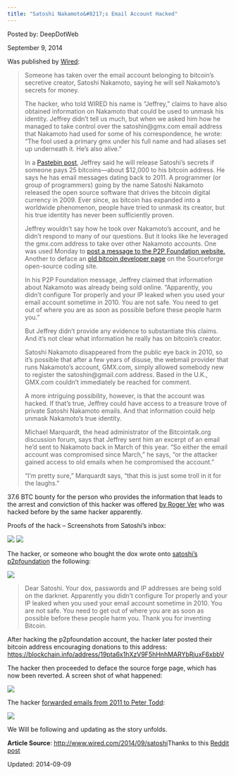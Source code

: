 ```yaml
---
title: "Satoshi Nakamoto&#8217;s Email Account Hacked"
---
```


Posted by: DeepDotWeb

<span>September 9, 2014</span>

<p>Was published by <a href="http://www.wired.com/2014/09/satoshi" target="_blank">Wired</a>:</p>
<blockquote><p>Someone has taken over the email account belonging to bitcoin’s secretive creator, Satoshi Nakamoto, saying he will sell Nakamoto’s secrets for money.</p>
<p>The hacker, who told WIRED his name is “Jeffrey,” claims to have also obtained information on Nakamoto that could be used to unmask his identity. Jeffrey didn’t tell us much, but when we asked him how he managed to take control over the satoshin@gmx.com email address that Nakamoto had used for some of his correspondence, he wrote: “The fool used a primary gmx under his full name and had aliases set up underneath it. He’s also alive.”</p>
<p>In a <a href="http://pastebin.com/7gbPi8Qr">Pastebin post</a>, Jeffrey said he will release Satoshi’s secrets if someone pays 25 bitcoins—about $12,000 to his bitcoin address. He says he has email messages dating back to 2011. A programmer (or group of programmers) going by the name Satoshi Nakamoto released the open source software that drives the bitcoin digital currency in 2009. Ever since, as bitcoin has expanded into a worldwide phenomenon, people have tried to unmask its creator, but his true identity has never been sufficiently proven.</p>
<p>Jeffrey wouldn’t say how he took over Nakamoto’s account, and he didn’t respond to many of our questions. But it looks like he leveraged the gmx.com address to take over other Nakamoto accounts. One was used Monday to <a href="http://p2pfoundation.ning.com/forum/topics/bitcoin-open-source?commentId=2003008%3AComment%3A55276">post a message to the P2P Foundation website.</a> Another to deface an <a href="http://sourceforge.net/projects/bitcoin/">old bitcoin developer page</a> on the Sourceforge open-source coding site.</p>
<p>In his P2P Foundation message, Jeffrey claimed that information about Nakamoto was already being sold online. “Apparently, you didn’t configure Tor properly and your IP leaked when you used your email account sometime in 2010. You are not safe. You need to get out of where you are as soon as possible before these people harm you.”</p>
<p>But Jeffrey didn’t provide any evidence to substantiate this claims. And it’s not clear what information he really has on bitcoin’s creator.</p>
<p>Satoshi Nakamoto disappeared from the public eye back in 2010, so it’s possible that after a few years of disuse, the webmail provider that runs Nakamoto’s account, GMX.com, simply allowed somebody new to register the satoshin@gmail.com address. Based in the U.K., GMX.com couldn’t immediately be reached for comment.</p>
<p>A more intriguing possibility, however, is that the account was hacked. If that’s true, Jeffrey could have access to a treasure trove of private Satoshi Nakamoto emails. And that information could help unmask Nakamoto’s true identity.</p>
<p>Michael Marquardt, the head administrator of the Bitcointalk.org discussion forum, says that Jeffrey sent him an excerpt of an email he’d sent to Nakamoto back in March of this year. “So either the email account was compromised since March,” he says, “or the attacker gained access to old emails when he compromised the account.”</p>
<p>“I’m pretty sure,” Marquardt says, “that this is just some troll in it for the laughs.”</p></blockquote>
<p>37.6 BTC bounty for the person who provides the information that leads to the arrest and conviction of this hacker was offered <a href="http://www.reddit.com/r/Bitcoin/comments/2fux6p/wheres_roger_ver_when_you_need_him/ckdl8aw" target="_blank">by Roger Ver</a> who was hacked before by the same hacker apparently.</p>
<p>Proofs of the hack &#8211; Screenshots from Satoshi&#8217;s inbox:</p>
<img src="https://G-I-R.github.io/deepdotweb/imgs/2014/09/satoshi1.png" />

<img src="https://G-I-R.github.io/deepdotweb/imgs/2014/09/satoshi2.png" />

<p>The hacker, or someone who bought the dox wrote onto <a href="http://p2pfoundation.ning.com/profile/SatoshiNakamoto">satoshi&#8217;s p2pfoundation</a> the following:</p>
<img src="https://G-I-R.github.io/deepdotweb/imgs/2014/09/p2p.png" />

<blockquote><p>Dear Satoshi. Your dox, passwords and IP addresses are being sold on the darknet. Apparently you didn’t configure Tor properly and your IP leaked when you used your email account sometime in 2010. You are not safe. You need to get out of where you are as soon as possible before these people harm you. Thank you for inventing Bitcoin.</p></blockquote>
<p>After hacking the p2pfoundation account, the hacker later posted their bitcoin address encouraging donations to this address: <a href="https://blockchain.info/address/19pta6x1hXzV9F5hHnhMARYbRjuxF6xbbV">https://blockchain.info/address/19pta6x1hXzV9F5hHnhMARYbRjuxF6xbbV</a></p>
<p>The hacker then proceeded to deface the source forge page, which has now been reverted. A screen shot of what happened:</p>
<img src="https://G-I-R.github.io/deepdotweb/imgs/2014/09/ButtcoinHack.png" />

<p>The hacker <a href="https://twitter.com/petertoddbtc/status/509145414008725504">forwarded emails from 2011 to Peter Todd</a>:</p>
<img src="https://G-I-R.github.io/deepdotweb/imgs/2014/09/Hack.png" />

<p>We Will be following and updating as the story unfolds.</p>
<p><strong>Article Source</strong>: <a href="http://www.wired.com/2014/09/satoshi" target="_blank">http://www.wired.com/2014/09/satoshi</a>Thanks to this <a href="http://www.reddit.com/r/Bitcoin/comments/2fw4fy/satoshi_hacked_the_story_so_far/" target="_blank">Reddit post</a></p>

Updated: 2014-09-09
    
